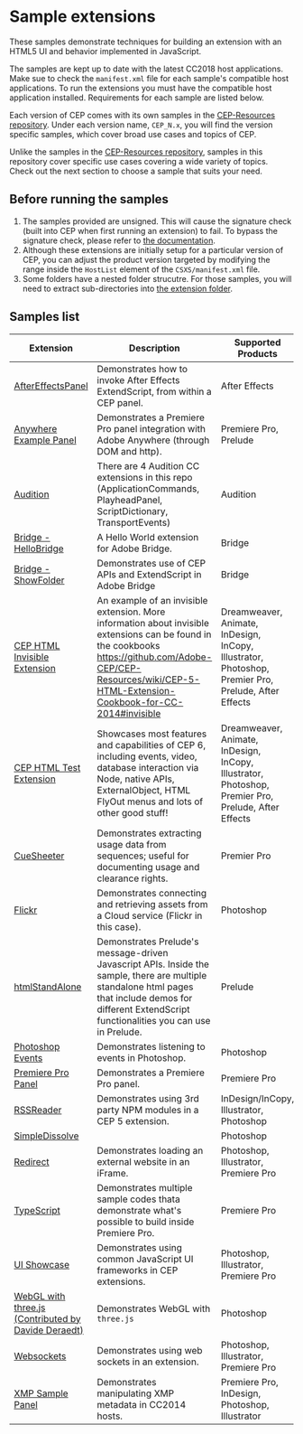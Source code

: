 Sample extensions
=======

These samples demonstrate techniques for building an extension with an HTML5 UI and behavior implemented in JavaScript. 

The samples are kept up to date with the latest CC2018 host applications. Make sue to check the `manifest.xml` file for each sample's compatible host applications. To run the extensions you must have the compatible host application installed. Requirements for each sample are listed below.
 
Each version of CEP comes with its own samples in the [CEP-Resources repository](https://github.com/Adobe-CEP/CEP-Resources). Under each version name, `CEP_N.x`, you will find the version specific samples, which cover broad use cases and topics of CEP. 

Unlike the samples in the [CEP-Resources repository](https://github.com/Adobe-CEP/CEP-Resources), samples in this repository cover specific use cases covering a wide variety of topics. Check out the next section to choose a sample that suits your need.

## Before running the samples
1. The samples provided are unsigned. This will cause the signature check (built into CEP when first running an extension) to fail. To bypass the signature check, please refer to [the documentation](https://github.com/Adobe-CEP/CEP-Resources/blob/master/CEP_8.x/Documentation/CEP%208.0%20HTML%20Extension%20Cookbook.md#debugging-unsigned-extensions).
1. Although these extensions are initially setup for a particular version of CEP, you can adjust the product version targeted by modifying the range inside the `HostList` element of the `CSXS/manifest.xml` file.
1. Some folders have a nested folder strucutre. For those samples, you will need to extract sub-directories into [the extension folder](https://github.com/Adobe-CEP/CEP-Resources/blob/master/CEP_8.x/Documentation/CEP%208.0%20HTML%20Extension%20Cookbook.md#extension-folders). 

## Samples list

| Extension | Description | Supported Products |
| --- | ------ | --- |
| [AfterEffectsPanel](https://github.com/Adobe-CEP/Samples/tree/master/AfterEffectsPanel) | Demonstrates how to invoke After Effects ExtendScript, from within a CEP panel. | After Effects|
| [Anywhere Example Panel](https://github.com/Adobe-CEP/Samples/tree/master/AnywhereExamplePanel) | Demonstrates a Premiere Pro panel integration with Adobe Anywhere (through DOM and http). | Premiere Pro, Prelude |
| [Audition](https://github.com/Adobe-CEP/Samples/tree/master/Audition) | There are 4 Audition CC extensions in this repo (ApplicationCommands, PlayheadPanel, ScriptDictionary, TransportEvents) | Audition |
| [Bridge - HelloBridge](https://github.com/Adobe-CEP/Samples/tree/master/Bridge/HelloBridge) | A Hello World extension for Adobe Bridge. | Bridge |
| [Bridge - ShowFolder](https://github.com/Adobe-CEP/Samples/tree/master/Bridge/ShowFolder) | Demonstrates use of CEP APIs and ExtendScript in Adobe Bridge | Bridge |
| [CEP HTML Invisible Extension](https://github.com/Adobe-CEP/Samples/tree/master/CEP_HTML_Invisible_Extension) | An example of an invisible extension. More information about invisible extensions can be found in the cookbooks https://github.com/Adobe-CEP/CEP-Resources/wiki/CEP-5-HTML-Extension-Cookbook-for-CC-2014#invisible | Dreamweaver, Animate, InDesign, InCopy, Illustrator, Photoshop, Premier Pro, Prelude, After Effects |
| [CEP HTML Test Extension](https://github.com/Adobe-CEP/Samples/tree/master/CEP_HTML_Test_Extension) | Showcases most features and capabilities of CEP 6, including events, video, database interaction via Node, native APIs, ExternalObject, HTML FlyOut menus and lots of other good stuff! | Dreamweaver, Animate, InDesign, InCopy, Illustrator, Photoshop, Premier Pro, Prelude, After Effects |
| [CueSheeter](https://github.com/Adobe-CEP/Samples/tree/master/CueSheeter) | Demonstrates extracting usage data from sequences; useful for documenting usage and clearance rights. | Premier Pro |
| [Flickr](https://github.com/Adobe-CEP/Samples/tree/master/Flickr) | Demonstrates connecting and retrieving assets from a Cloud service (Flickr in this case). | Photoshop |
| [htmlStandAlone](https://github.com/Adobe-CEP/Samples/tree/master/htmlStandAlone) | Demonstrates Prelude's message-driven Javascript APIs. Inside the sample, there are multiple standalone html pages that include demos for different ExtendScript functionalities you can use in Prelude. | Prelude |
| [Photoshop Events](https://github.com/Adobe-CEP/Samples/tree/master/PhotoshopEvents) | Demonstrates listening to events in Photoshop. | Photoshop |
| [Premiere Pro Panel](https://github.com/Adobe-CEP/Samples/tree/master/PProPanel) | Demonstrates a Premiere Pro panel. | Premiere Pro |
| [RSSReader](https://github.com/Adobe-CEP/Samples/tree/master/RSSReader) | Demonstrates using 3rd party NPM modules in a CEP 5 extension. | InDesign/InCopy, Illustrator, Photoshop |
| [SimpleDissolve](https://github.com/Adobe-CEP/Samples/tree/master/simpledissolve) | | Photoshop |
| [Redirect](https://github.com/Adobe-CEP/Samples/tree/master/Redirect) | Demonstrates loading an external website in an iFrame. | Photoshop, Illustrator, Premiere Pro |
| [TypeScript](https://github.com/Adobe-CEP/Samples/tree/master/TypeScript) | Demonstrates multiple sample codes thata demonstrate what's possible to build inside Premiere Pro. | Premiere Pro |
| [UI Showcase](https://github.com/Adobe-CEP/Samples/tree/master/UI_Showcase) | Demonstrates using common JavaScript UI frameworks in CEP extensions. | Photoshop, Illustrator, Premiere Pro |
| [WebGL with three.js (Contributed by Davide Deraedt)](https://github.com/Adobe-CEP/Samples/tree/master/webgl_threejs) | Demonstrates WebGL with `three.js` | Photoshop |
| [Websockets](https://github.com/Adobe-CEP/Samples/tree/master/Websocket) | Demonstrates using web sockets in an extension. | Photoshop, Illustrator, Premiere Pro |
| [XMP Sample Panel](https://github.com/Adobe-CEP/Samples/tree/master/XmpSamplePanel) | Demonstrates manipulating XMP metadata in CC2014 hosts. | Premiere Pro, InDesign, Photoshop, Illustrator |


